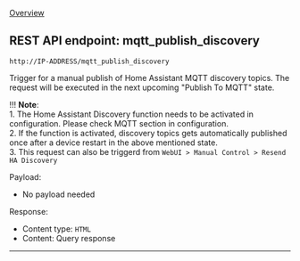 [Overview](_OVERVIEW.md) 

## REST API endpoint: mqtt_publish_discovery

`http://IP-ADDRESS/mqtt_publish_discovery`


Trigger for a manual publish of Home Assistant MQTT discovery topics. The request will be executed in the next upcoming "Publish To MQTT" state.

!!! __Note__: <br>
    1. The Home Assistant Discovery function needs to be activated in configuration. Please check MQTT section in configuration.<br>
    2. If the function is activated, discovery topics gets automatically published once after a device restart in the above mentioned state.<br>
    3. This request can also be triggerd from `WebUI > Manual Control > Resend HA Discovery`


Payload:
- No payload needed

Response:
- Content type: `HTML`
- Content: Query response

---

